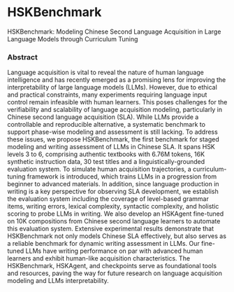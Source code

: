 # HSKBenchmark
HSKBenchmark: Modeling Chinese Second Language Acquisition in Large Language Models through Curriculum Tuning

### Abstract
Language acquisition is vital to reveal the nature of human language intelligence and has recently emerged as a promising lens for improving the interpretability of large language models (LLMs). However, due to ethical and practical constraints, many experiments requiring language input control remain infeasible with human learners. This poses challenges for the verifiability and scalability of language acquisition modeling, particularly in Chinese second language acquisition (SLA). While LLMs provide a controllable and reproducible alternative, a systematic benchmark to support phase-wise modeling and assessment is still lacking. To address these issues, we propose HSKBenchmark, the first benchmark for staged modeling and writing assessment of LLMs in Chinese SLA. It spans HSK levels 3 to 6, comprising authentic textbooks with 6.76M tokens, 16K synthetic instruction data, 30 test titles and a linguistically-grounded evaluation system. To simulate human acquisition trajectories, a curriculum-tuning framework is introduced, which trains LLMs in a progression from beginner to advanced materials. In addition, since language production in writing is a key perspective for observing SLA development, we establish the evaluation system including the coverage of level-based grammar items, writing errors, lexical complexity, syntactic complexity, and holistic scoring to probe LLMs in writing. We also develop an HSKAgent fine-tuned on 10K compositions from Chinese second language learners to automate this evaluation system. Extensive experimental results demonstrate that HSKBenchmark not only models Chinese SLA effectively, but also serves as a reliable benchmark for dynamic writing assessment in LLMs. Our fine-tuned LLMs have writing performance on par with advanced human learners and exhibit human-like acquisition characteristics. The HSKBenchmark, HSKAgent, and checkpoints serve as foundational tools and resources, paving the way for future research on language acquisition modeling and LLMs interpretability.
